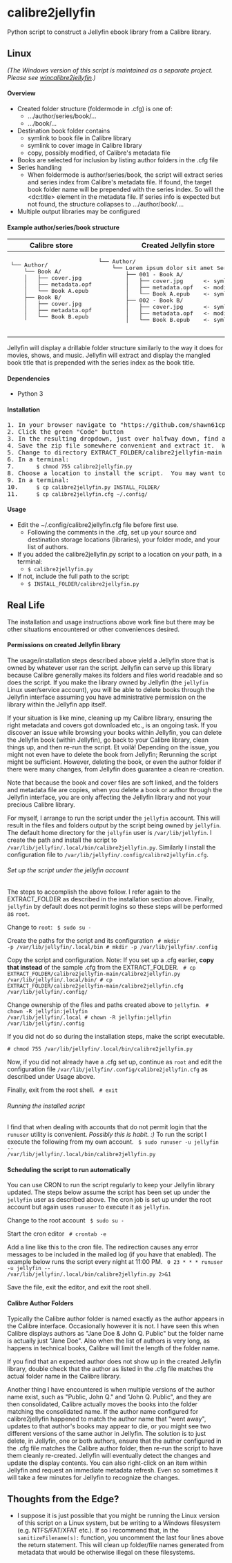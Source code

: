 # calibre2jellyfin
Python script to construct a Jellyfin ebook library from a Calibre library.

## Linux 
<em>(The Windows version of this script is maintained as a separate project.  Please see [wincalibre2jellyfin](https://github.com/shawn61cp/wincalibre2jellyfin).)</em>

#### Overview
* Created folder structure (foldermode in .cfg) is one of:
  * .../author/series/book/...
  * .../book/...
* Destination book folder contains
  * symlink to book file in Calibre library
  * symlink to cover image in Calibre library
  * copy, possibly modified, of Calibre's metadata file
* Books are selected for inclusion by listing author folders in the .cfg file
* Series handling
  * When foldermode is author/series/book, the script will extract series and series index from Calibre's metadata file.  If found, the target book folder name will be prepended with the series index.  So will the \<dc:title\> element in the metadata file.  If series info is expected but not found, the structure collapses to .../author/book/....
* Multiple output libraries may be configured 

#### Example author/series/book structure 
<table>
  <thead>
    <tr><th>Calibre store</th><th>Created Jellyfin store</th></tr>
  </thead>
 <tbody>
  <tr>
   <td><pre>
└── Author/
    └── Book A/
    │   ├── cover.jpg
    │   ├── metadata.opf
    │   └── Book A.epub
    ├── Book B/
    │   ├── cover.jpg
    │   ├── metadata.opf
    │   └── Book B.epub
   </pre>
   </td>
   <td><pre>
└── Author/
    └── Lorem ipsum dolor sit amet Series/
        ├── 001 - Book A/
        │   ├── cover.jpg      <- symlink
        │   ├── metadata.opf   <- modified copy
        │   └── Book A.epub    <- symlink
        ├── 002 - Book B/
        │   ├── cover.jpg      <- symlink
        │   ├── metadata.opf   <- modified copy
        │   └── Book B.epub    <- symlink
   </pre>    
   </td>
  </tr>
 </tbody>
</table>
Jellyfin will display a drillable folder structure similarly to the way it does for movies, shows, and music.  Jellyfin will extract and display the mangled book title that is prepended with the series index as the book title.

#### Dependencies
* Python 3
  
#### Installation

<pre>
1. In your browser navigate to "https://github.com/shawn61cp/calibre2jellyfin"
2. Click the green "Code" button
3. In the resulting dropdown, just over halfway down, find and click on "Download ZIP".
4. Save the zip file somewhere convenient and extract it.  We will call this EXTRACT_FOLDER.
5. Change to directory EXTRACT_FOLDER/calibre2jellyfin-main
6. In a terminal:
7.      <code>$ chmod 755 calibre2jellyfin.py</code>
8. Choose a location to install the script.  You may want to add this location to your path.  We will call this INSTALL_FOLDER.
9. In a terminal:
10.     <code>$ cp calibre2jellyfin.py INSTALL_FOLDER/</code>
11.     <code>$ cp calibre2jellyfin.cfg ~/.config/</code>
</pre>

#### Usage

* Edit the ~/.config/calibre2jellyfin.cfg file before first use.
    * Following the comments in the .cfg, set up your source and destination storage locations (libraries), your folder mode, and your list of authors.
* If you added the calibre2jellyfin.py script to a location on your path, in a terminal:
    * <code>$ calibre2jellyfin.py</code>
* If not, include the full path to the script:
    * <code>$ INSTALL_FOLDER/calibre2jellyfin.py</code>

## Real Life

The installation and usage instructions above work fine but there may be other situations encountered or other conveniences desired.

#### Permissions on created Jellyfin library

The usage/installation steps described above yield a Jellyfin store that is owned by whatever user ran the script.  Jellyfin can serve up this library because Calibre generally makes its folders and files world readable and so does the script.  If you make the library owned by Jellyfin (the <code>jellyfin</code> Linux user/service account), you will be able to delete books through the Jellyfin interface assuming you have administrative permission on the library within the Jellyfin app itself.  

If your situation is like mine, cleaning up my Calibre library, ensuring the right metadata and covers got downloaded etc., is an ongoing task.  If you discover an issue while browsing your books within Jellyfin, you can delete the Jellyfin book (within Jellyfin), go back to your Calibre library, clean things up, and then re-run the script. Et voilà! Depending on the issue, you might not even have to delete the book from Jellyfin; Rerunning the script might be sufficient. However, deleting the book, or even the author folder if there were many changes, from Jellyfin does guarantee a clean re-creation.

Note that because the book and cover files are soft linked, and the folders and metadata file are copies, when you delete a book or author through the Jellyfin interface, you are only affecting the Jellyfin library and not your precious Calibre library.

For myself, I arrange to run the script under the <code>jellyfin</code> account.  This will result in the files and folders output by the script being owned by <code>jellyfin</code>.  The default home directory for the <code>jellyfin</code> user is <code>/var/lib/jellyfin</code>.  I create the path and install the script to <code>/var/lib/jellyfin/.local/bin/calibre2jellyfin.py</code>.  Similarly I install the configuration file to <code>/var/lib/jellyfin/.config/calibre2jellyfin.cfg</code>.

###### Set up the script under the jellyfin account

The steps to accomplish the above follow.  I refer again to the EXTRACT_FOLDER as described in the installation section above. Finally, <code>jellyfin</code> by default does not permit logins so these steps will be performed as <code>root</code>.

Change to <code>root</code>:
<code>
 $ sudo su - 
</code>

Create the paths for the script and its configuration
<code>
 \# mkdir -p /var/lib/jellyfin/.local/bin
 \# mkdir -p /var/lib/jellyfin/.config
</code>

Copy the script and configuration.  Note: If you set up a .cfg earlier, **copy that instead** of the sample .cfg from the EXTRACT_FOLDER.
<code>
\# cp EXTRACT_FOLDER/calibre2jellyfin-main/calibre2jellyfin.py /var/lib/jellyfin/.local/bin/
\# cp EXTRACT_FOLDER/calibre2jellyfin-main/calibre2jellyfin.cfg /var/lib/jellyfin/.config/
</code>

Change ownership of the files and paths created above to <code>jellyfin</code>.
<code>
\# chown -R jellyfin:jellyfin /var/lib/jellyfin/.local
\# chown -R jellyfin:jellyfin /var/lib/jellyfin/.config 
</code>

If you did not do so during the installation steps, make the script executable.
<code>\
\# chmod 755 /var/lib/jellyfin/.local/bin/calibre2jellyfin.py
</code>

Now, if you did not already have a .cfg set up, continue as <code>root</code> and edit the configuration file <code>/var/lib/jellyfin/.config/calibre2jellyfin.cfg</code> as described under Usage above.

Finally, exit from the root shell.
<code>
\# exit
</code>

###### Running the installed script

I find that when dealing with accounts that do not permit login that the <code>runuser</code> utility is convenient.  _Possibly this is habit. :)_  To run the script I execute the following from my own account.
<code>
$ sudo runuser -u jellyfin -- /var/lib/jellyfin/.local/bin/calibre2jellyfin.py
</code>

#### Scheduling the script to run automatically

You can use CRON to run the script regularly to keep your Jellyfin library updated.  The steps below assume the script has been set up under the <code>jellyfin</code> user as described above.  The cron job is set up under the root account but again uses <code>runuser</code> to execute it as <code>jellyfin</code>.

Change to the root account
<code>
$ sudo su -
</code>

Start the cron editor
<code>
\# crontab -e
</code>

Add a line like this to the cron file.  The redirection causes any error messages to be included in the mailed log (if you have that enabled).  The example below runs the script every night at 11:00 PM.
<code>
0 23 * * * runuser -u jellyfin -- /var/lib/jellyfin/.local/bin/calibre2jellyfin.py 2\>&1
</code>

Save the file, exit the editor, and exit the root shell.

#### Calibre Author Folders

Typically the Calibre author folder is named exactly as the author appears in the Calibre interface.  Occasionally however it is not.  I have seen this when Calibre displays authors as "Jane Doe & John Q. Public" but the folder name is actually just "Jane Doe".  Also when the list of authors is very long, as happens in technical books, Calibre will limit the length of the folder name.

If you find that an expected author does not show up in the created Jellyfin library, double check that the author as listed in the .cfg file matches the actual folder name in the Calibre library.

Another thing I have encountered is when multiple versions of the author name exist, such as "Public, John Q." and "John Q. Public", and they are then consolidated, Calibre actually moves the books into the folder matching the consolidated name.  If the author name configured for calibre2jellyfin happened to match the author name that "went away", updates to that author's books may appear to die, or you might see two different versions of the same author in Jellyfin.  The solution is to just delete, in Jellyfin, one or both authors, ensure that the author configured in the .cfg file matches the Calibre author folder, then re-run the script to have them cleanly re-created.  Jellyfin will eventually detect the changes and update the display contents.  You can also right-click on an item within Jellyfin and request an immediate metadata refresh.  Even so sometimes it will take a few minutes  for Jellyfin to recognize the changes.

## Thoughts from the Edge?

* I suppose it is just possible that you might be running the Linux version of this script on a Linux system, but be writing to a Windows filesystem (e.g. NTFS/FAT/XFAT etc.).  If so I recommend that, in the <code>sanitizeFilename(s):</code> function, you uncomment the last four lines above the return statement.  This will clean up folder/file names generated from metadata that would be otherwise illegal on these filesystems.
